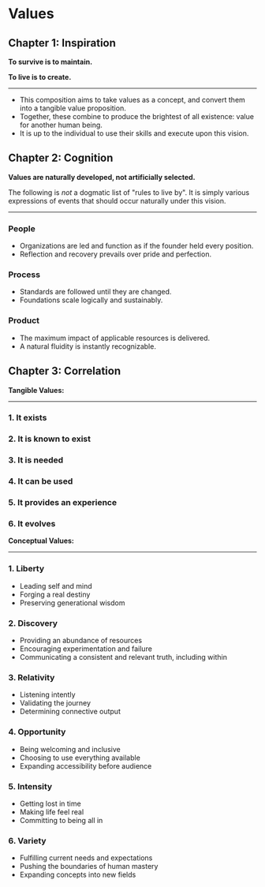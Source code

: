 # Values

## Chapter 1: Inspiration 

**To survive is to maintain.**

**To live is to create.**
___
- This composition aims to take values as a concept, and convert them into a tangible value proposition.
- Together, these combine to produce the brightest of all existence: value for another human being.
- It is up to the individual to use their skills and execute upon this vision.

## Chapter 2: Cognition
**Values are naturally developed, not artificially selected.**

The following is *not* a dogmatic list of "rules to live by". It is simply various expressions of events that should occur naturally under this vision.
___

### People
- Organizations are led and function as if the founder held every position.
- Reflection and recovery prevails over pride and perfection.
### Process
- Standards are followed until they are changed.
- Foundations scale logically and sustainably.
### Product
- The maximum impact of applicable resources is delivered.
- A natural fluidity is instantly recognizable.

## Chapter 3: Correlation
**Tangible Values:**
___
### 1. It exists
### 2. It is known to exist
### 3. It is needed
### 4. It can be used
### 5. It provides an experience
### 6. It evolves

**Conceptual Values:**
___

### 1. Liberty
- Leading self and mind
- Forging a real destiny
- Preserving generational wisdom

### 2. Discovery
- Providing an abundance of resources
- Encouraging experimentation and failure
- Communicating a consistent and relevant truth, including within

### 3. Relativity
- Listening intently
- Validating the journey
- Determining connective output

### 4. Opportunity
- Being welcoming and inclusive
- Choosing to use everything available
- Expanding accessibility before audience

### 5. Intensity
- Getting lost in time
- Making life feel real
- Committing to being all in

### 6. Variety
- Fulfilling current needs and expectations 
- Pushing the boundaries of human mastery
- Expanding concepts into new fields 
